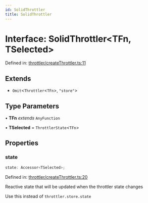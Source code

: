 ```yaml
---
id: SolidThrottler
title: SolidThrottler
---
```


<!-- DO NOT EDIT: this page is autogenerated from the type comments -->

# Interface: SolidThrottler\<TFn, TSelected\>

Defined in: [throttler/createThrottler.ts:11](https://github.com/TanStack/pacer/blob/main/packages/solid-pacer/src/throttler/createThrottler.ts#L11)

## Extends

- `Omit`\<`Throttler`\<`TFn`\>, `"store"`\>

## Type Parameters

• **TFn** *extends* `AnyFunction`

• **TSelected** = `ThrottlerState`\<`TFn`\>

## Properties

### state

```ts
state: Accessor<TSelected>;
```

Defined in: [throttler/createThrottler.ts:20](https://github.com/TanStack/pacer/blob/main/packages/solid-pacer/src/throttler/createThrottler.ts#L20)

Reactive state that will be updated when the throttler state changes

Use this instead of `throttler.store.state`
